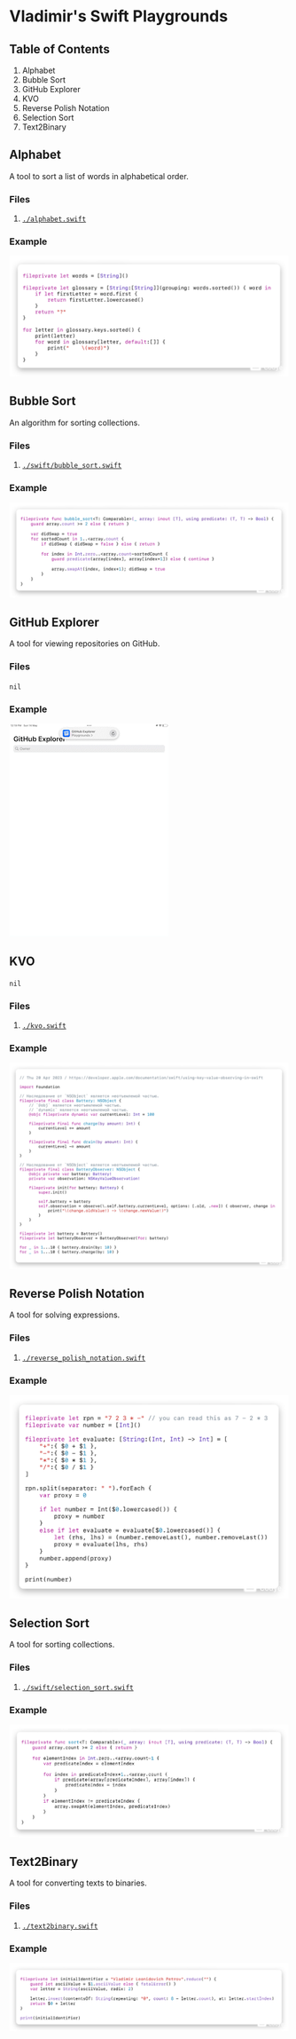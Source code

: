 # Vladimir's Swift Playgrounds
## Table of Contents
1. Alphabet
2. Bubble Sort
3. GitHub Explorer
4. KVO
5. Reverse Polish Notation
6. Selection Sort
7. Text2Binary

## Alphabet
A tool to sort a list of words in alphabetical order.

### Files
1. [`./alphabet.swift`](./alphabet.swift)

### Example
![Alphabet.swift](./photos/alphabet.png)

## Bubble Sort
An algorithm for sorting collections.

### Files
1. [`./swift/bubble_sort.swift`](./swift/bubble_sort.swift)

### Example
![Bubble Sort](./photos/bubble_sort.png)

## GitHub Explorer
A tool for viewing repositories on GitHub.

### Files
`nil`

### Example
![GitHub Explorer](./videos/github_explorer.gif)

## KVO
`nil`

### Files
1. [`./kvo.swift`](./kvo.swift)

### Example
![KVO](./photos/kvo.png)

## Reverse Polish Notation
A tool for solving expressions.

### Files
1. [`./reverse_polish_notation.swift`](./reverse_polish_notation.swift)

### Example
![Reverse Polish Notation](./photos/reverse_polish_notation.png)

## Selection Sort
A tool for sorting collections.

### Files
1. [`./swift/selection_sort.swift`](./swift/selection_sort.swift)

### Example
![Selection Sort](./photos/selection_sort.png)

## Text2Binary
A tool for converting texts to binaries.

### Files
1. [`./text2binary.swift`](./text2binary.swift)

### Example
![Text -> Binary](./photos/text2binary.png)

